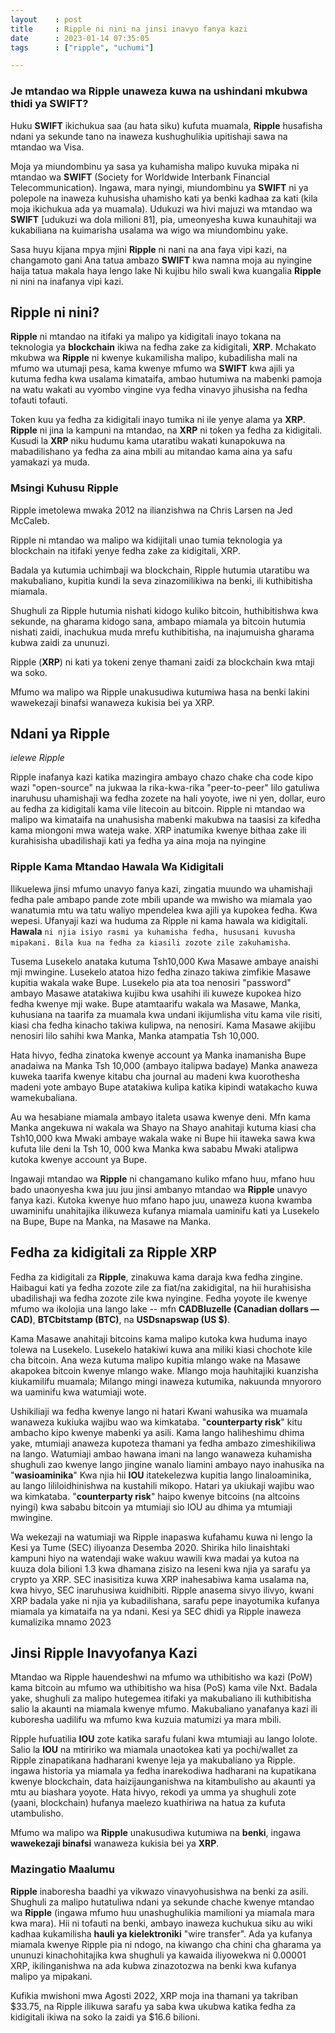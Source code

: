 ```yaml
---
layout    : post
title     : Ripple ni nini na jinsi inavyo fanya kazi 
date      : 2023-01-14 07:35:05
tags      : ["ripple", "uchumi"]

---
```

  
### Je mtandao wa **Ripple** unaweza kuwa na ushindani mkubwa thidi ya **SWIFT**? 


Huku **SWIFT** ikichukua saa (au hata siku) kufuta muamala, 
**Ripple** husafisha ndani ya sekunde tano na inaweza kushughulikia upitishaji sawa na mtandao wa Visa.

<!--more-->

Moja ya miundombinu ya sasa ya kuhamisha malipo kuvuka mipaka ni mtandao wa **SWIFT** (Society for Worldwide Interbank Financial Telecommunication). 
Ingawa, mara nyingi, miundombinu ya **SWIFT** ni ya polepole na inaweza kuhusisha uhamisho kati ya benki kadhaa za kati (kila moja ikichukua ada ya muamala). 
Udukuzi wa hivi majuzi wa mtandao wa **SWIFT** [udukuzi wa dola milioni 81], pia, umeonyesha kuwa kunauhitaji wa kukabiliana na kuimarisha usalama wa wigo wa miundombinu yake.

Sasa huyu kijana mpya mjini **Ripple** ni nani na ana faya vipi kazi, na changamoto gani
Ana tatua ambazo **SWIFT** kwa namna moja au nyingine haija tatua makala haya lengo lake
Ni kujibu hilo swali kwa kuangalia **Ripple** ni nini na inafanya vipi kazi.

## Ripple ni nini?

**Ripple** ni mtandao na itifaki ya malipo ya kidigitali inayo tokana na teknologia ya **blockchain** ikiwa na fedha zake za kidigitali, **XRP**. 
Mchakato mkubwa wa **Ripple** ni kwenye kukamilisha malipo, kubadilisha mali na mfumo wa utumaji pesa, 
kama kwenye mfumo wa **SWIFT** kwa ajili ya kutuma fedha kwa usalama kimataifa, ambao hutumiwa na mabenki pamoja na watu wakati au vyombo vingine vya fedha vinavyo jihusisha na fedha tofauti tofauti.


Token kuu ya fedha za kidigitali inayo tumika ni ile yenye alama ya **XRP**. 
**Ripple** ni jina la kampuni na mtandao, na **XRP** ni token ya fedha za kidigitali. 
Kusudi la **XRP** niku hudumu kama utaratibu wakati kunapokuwa na mabadilishano ya fedha za aina mbili au mitandao kama aina ya safu yamakazi ya muda. 

### Msingi Kuhusu Ripple 

Ripple imetolewa mwaka 2012 na ilianzishwa na Chris Larsen na Jed McCaleb.

Ripple ni mtandao wa malipo wa kidijitali unao tumia teknologia ya blockchain na itifaki yenye fedha zake za kidigitali, XRP.

Badala ya kutumia uchimbaji wa blockchain, Ripple hutumia utaratibu wa makubaliano, kupitia kundi la seva zinazomilikiwa na benki, ili kuthibitisha miamala.

Shughuli za Ripple hutumia nishati kidogo kuliko bitcoin, huthibitishwa kwa sekunde, 
na gharama kidogo sana, ambapo miamala ya bitcoin hutumia nishati zaidi, 
inachukua muda mrefu kuthibitisha, na inajumuisha gharama kubwa zaidi za ununuzi.

Ripple (**XRP**) ni kati ya tokeni zenye thamani zaidi za blockchain kwa mtaji wa soko.

Mfumo wa malipo wa Ripple unakusudiwa kutumiwa hasa na benki lakini wawekezaji binafsi wanaweza kukisia bei ya XRP.

## Ndani ya Ripple 
*ielewe Ripple*

Ripple inafanya kazi katika mazingira ambayo chazo chake cha code kipo wazi "open-source" na jukwaa la rika-kwa-rika "peer-to-peer" lilo gatuliwa inaruhusu uhamishaji wa fedha zozete na hali yoyote, iwe ni yen, dollar, euro au fedha za kidigitali kama vile litecoin au bitcoin. 
Ripple ni mtandao wa malipo wa kimataifa na unahusisha mabenki makubwa na taasisi za kifedha kama miongoni mwa wateja wake. 
XRP inatumika kwenye bithaa zake ili kurahisisha ubadilishaji kati ya fedha ya aina moja na nyingine

### Ripple Kama Mtandao Hawala Wa Kidigitali 

Ilikuelewa jinsi mfumo unavyo fanya kazi, zingatia muundo wa uhamishaji fedha pale ambapo pande zote mbili upande wa mwisho wa miamala yao wanatumia mtu wa tatu waliyo mpendelea kwa ajili ya kupokea fedha. 
Kwa wepesi. Ufanyaji kazi wa huduma za Ripple ni kama hawala wa kidigitali. **Hawala** `ni njia isiyo rasmi ya kuhamisha fedha, hususani kuvusha mipakani. Bila kua na fedha za kiasili zozote zile zakuhamisha`.

Tusema Lusekelo anataka kutuma Tsh10,000
Kwa Masawe ambaye anaishi mji mwingine. Lusekelo atatoa hizo fedha zinazo takiwa zimfikie Masawe kupitia wakala wake Bupe. 
Lusekelo pia ata toa nenosiri "password" ambayo Masawe atatakiwa kujibu kwa usahihi ili kuweze kupokea hizo fedha kwenye mji wake. 
Bupe atamtaarifu wakala wa Masawe, Manka, kuhusiana na taarifa za muamala kwa undani ikijumlisha vitu kama vile 
risiti, kiasi cha fedha kinacho takiwa kulipwa, na nenosiri. 
Kama Masawe akijibu nenosiri lilo sahihi kwa Manka, Manka atampatia Tsh 10,000.

Hata hivyo, fedha zinatoka kwenye account ya Manka inamanisha Bupe anadaiwa na Manka Tsh 10,000 
(ambayo italipwa badaye) Manka anaweza kuweka taarifa kwenye kitabu cha journal au madeni 
kwa kuorothesha madeni yote ambayo Bupe atatakiwa kulipa katika kipindi watakacho kuwa wamekubaliana.

Au wa hesabiane miamala ambayo italeta usawa kwenye deni. 
Mfn kama Manka angekuwa ni wakala wa Shayo na Shayo anahitaji kutuma kiasi cha 
Tsh10,000 kwa Mwaki ambaye wakala wake ni Bupe 
hii itaweka sawa kwa kufuta lile deni la Tsh 10, 000 
kwa Manka kwa sababu Mwaki atalipwa kutoka kwenye account ya Bupe. 

Ingawaji mtandao wa **Ripple** ni changamano kuliko mfano huu, mfano huu bado unaonyesha 
kwa juu juu jinsi ambanyo mtandao wa **Ripple** unavyo fanya kazi. 
Kutoka kwenye huo mfano hapo juu, 
unaweza kuona kwamba uwaminifu unahitajika ilikuweza 
kufanya miamala uaminifu kati ya Lusekelo na Bupe, Bupe na Manka, na Masawe na Manka.

## Fedha za kidigitali za Ripple XRP 

Fedha za kidigitali za **Ripple**, zinakuwa kama daraja kwa fedha zingine. Haibagui kati ya fedha zozote zile za fiat/na zakidigital, 
na hii hurahisisha ubadilishaji wa fedha zozote zile kwa nyingine. 
Fedha yoyote ile kwenye mfumo wa ikolojia una lango lake -- mfn **CADBluzelle (Canadian dollars — CAD)**, **BTCbitstamp (BTC)**, na **USDsnapswap (US $)**.

Kama Masawe anahitaji bitcoins kama malipo kutoka kwa huduma inayo tolewa na Lusekelo. 
Lusekelo hatakiwi kuwa ana miliki kiasi chochote kile cha bitcoin. Ana weza kutuma malipo kupitia mlango wake na Masawe akapokea bitcoin kwenye mlango wake. 
Mlango moja hauhitajiki kuanzisha kiukamilifu muamala; Milango mingi inaweza kutumika, nakuunda mnyororo wa uaminifu kwa watumiaji wote.


Ushikiliaji wa fedha kwenye lango ni hatari
Kwani wahusika wa muamala wanaweza kukiuka wajibu wao wa kimkataba. "**counterparty risk**" kitu ambacho kipo kwenye mabenki ya asili. Kama lango haliheshimu dhima yake, mtumiaji anaweza kupoteza thamani ya fedha ambazo zimeshikiliwa na lango. 
Watumiaji ambao hawana imani na lango wanaweza kuhamisha shughuli zao kwenye lango jingine wanalo liamini ambayo nayo inahusika na "**wasioaminika**"
Kwa njia hii **IOU** itatekelezwa kupitia lango linaloaminika, au lango lililoidhinishwa na kustahili mikopo.
Hatari ya ukiukaji wajibu wao wa kimkataba. "**counterparty risk**" haipo kwenye bitcoins (na altcoins nyingi) kwa sababu bitcoin ya mtumiaji sio IOU au dhima ya mtumiaji mwingine.

Wa wekezaji na watumiaji wa Ripple inapaswa kufahamu kuwa ni lengo la 
Kesi ya Tume (SEC) iliyoanza Desemba 2020. Shirika hilo linaishtaki kampuni hiyo na watendaji wake wakuu wawili kwa madai ya kutoa na kuuza dola bilioni 1.3 kwa dhamana zisizo na leseni kwa njia ya sarafu ya crypto ya XRP. SEC inasisitiza kuwa XRP inahesabiwa kama usalama na, kwa hivyo, SEC inaruhusiwa kuidhibiti.
Ripple anasema sivyo ilivyo, kwani XRP badala yake ni njia ya kubadilishana, 
sarafu pepe inayotumika kufanya miamala ya kimataifa na ya ndani. 
Kesi ya SEC dhidi ya Ripple inaweza kumalizika mnamo 2023

## Jinsi Ripple Inavyofanya Kazi

Mtandao wa Ripple hauendeshwi na mfumo wa uthibitisho wa kazi (PoW) kama bitcoin au mfumo wa uthibitisho wa hisa (PoS) kama vile Nxt. 
Badala yake, shughuli za malipo hutegemea itifaki ya makubaliano ili kuthibitisha salio la akaunti na miamala kwenye mfumo. 
Makubaliano yanafanya kazi ili kuboresha uadilifu wa mfumo kwa kuzuia matumizi ya mara mbili.

Ripple hufuatilia **IOU** zote katika sarafu fulani kwa mtumiaji au lango lolote. 
Salio la **IOU** na mtiririko wa miamala unaotokea kati ya pochi/wallet za Ripple zinapatikana hadharani kwenye leja ya makubaliano ya Ripple. 
ingawa historia ya miamala ya fedha inarekodiwa hadharani na kupatikana kwenye blockchain, data haizijaunganishwa na kitambulisho au akaunti ya mtu au biashara yoyote. 
Hata hivyo, rekodi ya umma ya shughuli zote (yaani, blockchain) hufanya maelezo kuathiriwa na hatua za kufuta utambulisho.

Mfumo wa malipo wa **Ripple** unakusudiwa kutumiwa na **benki**, ingawa **wawekezaji binafsi** wanaweza kukisia bei ya **XRP**.

### Mazingatio Maalumu

**Ripple** inaboresha baadhi ya vikwazo vinavyohusishwa na benki za asili. 
Shughuli za malipo hutatuliwa ndani ya sekunde chache kwenye mtandao wa **Ripple** (ingawa mfumo huu unashughulikia mamilioni ya miamala mara kwa mara). 
Hii ni tofauti na benki, ambayo inaweza kuchukua siku au wiki kadhaa kukamilisha **hauli ya kielektroniki** "wire transfer". 
Ada ya kufanya miamala kwenye Ripple pia ni ndogo, na kiwango cha chini cha gharama ya ununuzi kinachohitajika kwa shughuli ya kawaida iliyowekwa ni 0.00001 XRP, 
ikilinganishwa na ada kubwa zinazotozwa na benki kwa kufanya malipo ya mipakani.



Kufikia mwishoni mwa Agosti 2022, XRP moja ina thamani ya takriban $33.75, na Ripple ilikuwa sarafu ya saba kwa ukubwa katika fedha za kidigitali ikiwa na soko la zaidi ya $16.6 bilioni.

